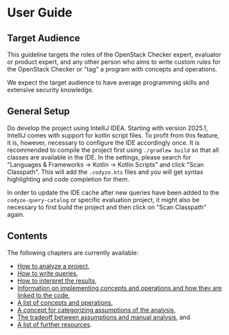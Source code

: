 # User Guide

## Target Audience

This guideline targets the roles of the OpenStack Checker expert, evaluator or product expert, and any other person who aims to write custom rules for the OpenStack Checker or "tag" a program with concepts and operations.

We expect the target audience to have average programming skills and extensive security knowledge.

## General Setup

Do develop the project using IntelliJ IDEA.
Starting with version 2025.1, IntelliJ comes with support for kotlin script files.
To profit from this feature, it is, however, necessary to configure the IDE accordingly once.
It is recommended to compile the project first using `./gradlew build` so that all classes are available in the IDE.
In the settings, please search for "Languages & Frameworks -> Kotlin -> Kotlin Scripts" and click "Scan Classpath".
This will add the `.codyze.kts` files and you will get syntax highlighting and code completion for them.

In order to update the IDE cache after new queries have been added to the `codyze-query-catalog` or specific evaluation project, it might also be necessary to first build the project and then click on "Scan Classpath" again.

## Contents

The following chapters are currently available:

* [How to analyze a project](analyzing-project.md),
* [How to write queries](writing-queries.md),
* [How to interpret the results](understanding-results.md),
* [Information on implementing concepts and operations and how they are linked to the code](concepts-and-operations.md),
* [A list of concepts and operations](list-concepts-and-operations.md),
* [A concept for categorizing assumptions of the analysis](assumptions-concept.md),
* [The tradeoff between assumptions and manual analysis](assumptions-tradeoff.md), and
* [A list of further resources](more-resources.md).

